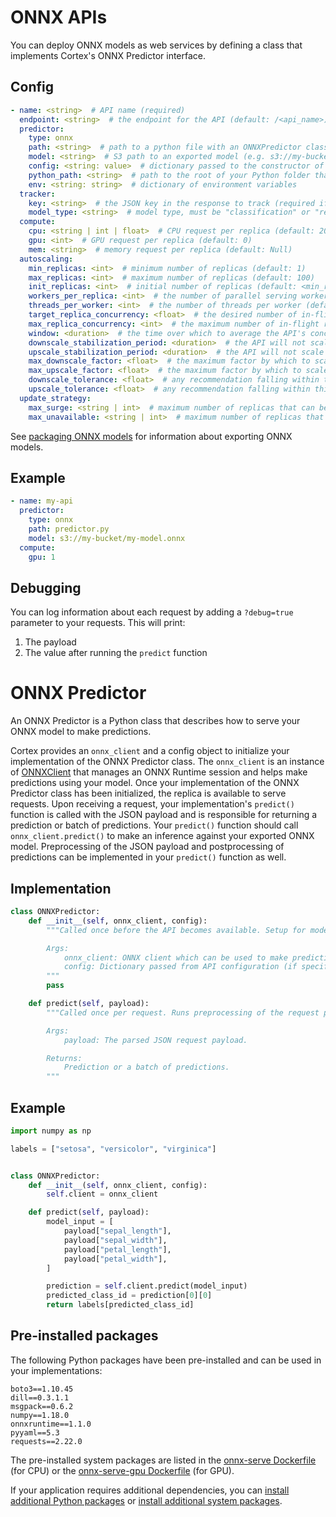 # ONNX APIs

You can deploy ONNX models as web services by defining a class that implements Cortex's ONNX Predictor interface.

## Config

```yaml
- name: <string>  # API name (required)
  endpoint: <string>  # the endpoint for the API (default: /<api_name>)
  predictor:
    type: onnx
    path: <string>  # path to a python file with an ONNXPredictor class definition, relative to the Cortex root (required)
    model: <string>  # S3 path to an exported model (e.g. s3://my-bucket/exported_model.onnx) (required)
    config: <string: value>  # dictionary passed to the constructor of a Predictor (optional)
    python_path: <string>  # path to the root of your Python folder that will be appended to PYTHONPATH (default: folder containing cortex.yaml)
    env: <string: string>  # dictionary of environment variables
  tracker:
    key: <string>  # the JSON key in the response to track (required if the response payload is a JSON object)
    model_type: <string>  # model type, must be "classification" or "regression" (required)
  compute:
    cpu: <string | int | float>  # CPU request per replica (default: 200m)
    gpu: <int>  # GPU request per replica (default: 0)
    mem: <string>  # memory request per replica (default: Null)
  autoscaling:
    min_replicas: <int>  # minimum number of replicas (default: 1)
    max_replicas: <int>  # maximum number of replicas (default: 100)
    init_replicas: <int>  # initial number of replicas (default: <min_replicas>)
    workers_per_replica: <int>  # the number of parallel serving workers to run on each replica (default: 1)
    threads_per_worker: <int>  # the number of threads per worker (default: 1)
    target_replica_concurrency: <float>  # the desired number of in-flight requests per replica, which the autoscaler tries to maintain (default: workers_per_replica * threads_per_worker)
    max_replica_concurrency: <int>  # the maximum number of in-flight requests per replica before requests are rejected with error code 503 (default: 1024)
    window: <duration>  # the time over which to average the API's concurrency (default: 60s)
    downscale_stabilization_period: <duration>  # the API will not scale below the highest recommendation made during this period (default: 5m)
    upscale_stabilization_period: <duration>  # the API will not scale above the lowest recommendation made during this period (default: 0m)
    max_downscale_factor: <float>  # the maximum factor by which to scale down the API on a single scaling event (default: 0.5)
    max_upscale_factor: <float>  # the maximum factor by which to scale up the API on a single scaling event (default: 10)
    downscale_tolerance: <float>  # any recommendation falling within this factor below the current number of replicas will not trigger a scale down event (default: 0.1)
    upscale_tolerance: <float>  # any recommendation falling within this factor above the current number of replicas will not trigger a scale up event (default: 0.1)
  update_strategy:
    max_surge: <string | int>  # maximum number of replicas that can be scheduled above the desired number of replicas during an update; can be an absolute number, e.g. 5, or a percentage of desired replicas, e.g. 10% (default: 25%)
    max_unavailable: <string | int>  # maximum number of replicas that can be unavailable during an update; can be an absolute number, e.g. 5, or a percentage of desired replicas, e.g. 10% (default: 25%)
```

See [packaging ONNX models](../packaging-models/onnx.md) for information about exporting ONNX models.

## Example

```yaml
- name: my-api
  predictor:
    type: onnx
    path: predictor.py
    model: s3://my-bucket/my-model.onnx
  compute:
    gpu: 1
```

## Debugging

You can log information about each request by adding a `?debug=true` parameter to your requests. This will print:

1. The payload
2. The value after running the `predict` function

# ONNX Predictor

An ONNX Predictor is a Python class that describes how to serve your ONNX model to make predictions.

<!-- CORTEX_VERSION_MINOR -->
Cortex provides an `onnx_client` and a config object to initialize your implementation of the ONNX Predictor class. The `onnx_client` is an instance of [ONNXClient](https://github.com/cortexlabs/cortex/tree/master/pkg/workloads/cortex/lib/client/onnx.py) that manages an ONNX Runtime session and helps make predictions using your model. Once your implementation of the ONNX Predictor class has been initialized, the replica is available to serve requests. Upon receiving a request, your implementation's `predict()` function is called with the JSON payload and is responsible for returning a prediction or batch of predictions. Your `predict()` function should call `onnx_client.predict()` to make an inference against your exported ONNX model. Preprocessing of the JSON payload and postprocessing of predictions can be implemented in your `predict()` function as well.

## Implementation

```python
class ONNXPredictor:
    def __init__(self, onnx_client, config):
        """Called once before the API becomes available. Setup for model serving such as downloading/initializing vocabularies can be done here. Required.

        Args:
            onnx_client: ONNX client which can be used to make predictions.
            config: Dictionary passed from API configuration (if specified).
        """
        pass

    def predict(self, payload):
        """Called once per request. Runs preprocessing of the request payload, inference, and postprocessing of the inference output. Required.

        Args:
            payload: The parsed JSON request payload.

        Returns:
            Prediction or a batch of predictions.
        """
```

## Example

```python
import numpy as np

labels = ["setosa", "versicolor", "virginica"]


class ONNXPredictor:
    def __init__(self, onnx_client, config):
        self.client = onnx_client

    def predict(self, payload):
        model_input = [
            payload["sepal_length"],
            payload["sepal_width"],
            payload["petal_length"],
            payload["petal_width"],
        ]

        prediction = self.client.predict(model_input)
        predicted_class_id = prediction[0][0]
        return labels[predicted_class_id]
```

## Pre-installed packages

The following Python packages have been pre-installed and can be used in your implementations:

```text
boto3==1.10.45
dill==0.3.1.1
msgpack==0.6.2
numpy==1.18.0
onnxruntime==1.1.0
pyyaml==5.3
requests==2.22.0
```

<!-- CORTEX_VERSION_MINOR x2 -->
The pre-installed system packages are listed in the [onnx-serve Dockerfile](https://github.com/cortexlabs/cortex/tree/master/images/onnx-serve/Dockerfile) (for CPU) or the [onnx-serve-gpu Dockerfile](https://github.com/cortexlabs/cortex/tree/master/images/onnx-serve-gpu/Dockerfile) (for GPU).

If your application requires additional dependencies, you can [install additional Python packages](../dependency-management/python-packages.md) or [install additional system packages](../dependency-management/system-packages.md).

